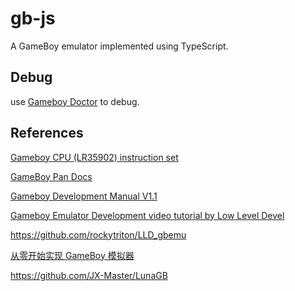 # gb-js

A GameBoy emulator implemented using TypeScript.

## Debug

use [Gameboy Doctor](https://github.com/robert/gameboy-doctor) to debug.

## References

[Gameboy CPU (LR35902) instruction set](https://www.pastraiser.com/cpu/gameboy/gameboy_opcodes.html)

[GameBoy Pan Docs](https://gbdev.io/pandocs/)

[Gameboy Development Manual V1.1](https://archive.org/details/GameBoyProgManVer1.1)

[Gameboy Emulator Development video tutorial by Low Level Devel](https://www.youtube.com/watch?v=e87qKixKFME)

https://github.com/rockytriton/LLD_gbemu

[从零开始实现 GameBoy 模拟器](https://zhuanlan.zhihu.com/p/676908347)

https://github.com/JX-Master/LunaGB
